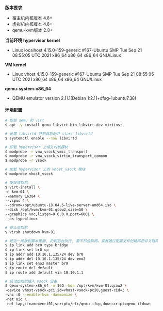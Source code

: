 **版本要求**
* 宿主机内核版本 4.8+
* 虚拟机内核版本 4.8+
* qemu-kvm版本 2.8+

**当前环境**
**hypervisor kernel**
* Linux localhost 4.15.0-159-generic #167-Ubuntu SMP Tue Sep 21 08:55:05 UTC 2021 x86_64 x86_64 x86_64 GNU/Linux

**VM kernel**
* Linux vhost 4.15.0-159-generic #167-Ubuntu SMP Tue Sep 21 08:55:05 UTC 2021 x86_64 x86_64 x86_64 GNU/Linux

**qemu-system-x86_64**
* QEMU emulator version 2.11.1(Debian 1:2.11+dfsg-1ubuntu7.38)

#### 环境配置
```bash
# 安装 qemu 和 virt
$ apt -y install qemu libvirt-bin libvirt-dev virtinst

# 设置 libvirtd 开机自启动并 start libvirtd
$ systemctl enable --now libvirtd

# 卸载 hypervisor 上相关内核模块
$ modprobe -r vmw_vsock_vmci_transport
$ modprobe -r vmw_vsock_virtio_transport_common
$ modprobe -r vsock

# 加载 hypervisor 上的 vhost_vsock 模块
$ modprobe vhost_vsock

# 安装虚拟机
$ virt-install \
-n kvm-01 \
--memory 16384 \
--vcpus 4 \
--cdrom=/opt/ubuntu-18.04.5-live-server-amd64.iso \
--disk /opt/kvm/kvm-01.qcow2,size=50 \
--graphics vnc,listen=0.0.0.0,port=6001 \
--os-type=linux

# 停止虚拟机
$ virsh shutdown kvm-01

# 把这一段放到脚本里面, 扔到后台执行, 要不然会断网。或者通过配置文件创建网桥并关联网卡
$ ip link add br0 type bridge
$ ip link set br0 up
$ ip addr add 10.10.1.135/24 dev br0
$ ip addr del 10.10.1.135/24 dev eno2
$ ip link set eno2 master br0
$ ip route del default
$ ip route add default via 10.10.1.1

# 启动虚拟机插入 vsock 设备
$ qemu-system-x86_64 -m 16G -hda /opt/kvm/kvm-01.qcow2 \
-device vhost-vsock-pci,id=vhost-vsock-pci0,guest-cid=3 \
-vnc :0 --enable-kvm -daemonize \
-net nic \
-net tap,ifname=vnet01,script=/etc/qemu-ifup,downscript=qemu-ifdown
```



